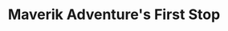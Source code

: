 ---
title: "Maverik Adventure's First Stop"
url: /afton/maverik-adventures-first-stop/
shop: convenience
---